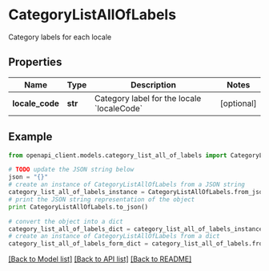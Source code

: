 # CategoryListAllOfLabels

Category labels for each locale

## Properties
Name | Type | Description | Notes
------------ | ------------- | ------------- | -------------
**locale_code** | **str** | Category label for the locale &#x60;localeCode&#x60; | [optional] 

## Example

```python
from openapi_client.models.category_list_all_of_labels import CategoryListAllOfLabels

# TODO update the JSON string below
json = "{}"
# create an instance of CategoryListAllOfLabels from a JSON string
category_list_all_of_labels_instance = CategoryListAllOfLabels.from_json(json)
# print the JSON string representation of the object
print CategoryListAllOfLabels.to_json()

# convert the object into a dict
category_list_all_of_labels_dict = category_list_all_of_labels_instance.to_dict()
# create an instance of CategoryListAllOfLabels from a dict
category_list_all_of_labels_form_dict = category_list_all_of_labels.from_dict(category_list_all_of_labels_dict)
```
[[Back to Model list]](../README.md#documentation-for-models) [[Back to API list]](../README.md#documentation-for-api-endpoints) [[Back to README]](../README.md)


